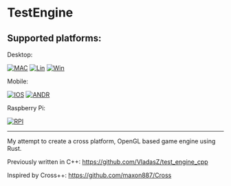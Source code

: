 # TestEngine

## Supported platforms:

[MAC1]: https://github.com/vladasz/test_engine/actions/workflows/mac.yml/badge.svg
[LIN1]: https://github.com/vladasz/test_engine/actions/workflows/linux.yml/badge.svg
[WIN1]: https://github.com/vladasz/test_engine/actions/workflows/windows.yml/badge.svg
[IOSS1]: https://github.com/vladasz/test_engine/actions/workflows/ios.yml/badge.svg
[ANDR1]: https://github.com/vladasz/test_engine/actions/workflows/android.yml/badge.svg
[RPI1]: https://github.com/vladasz/test_engine/actions/workflows/linux_arm.yml/badge.svg

[LMAC]: https://github.com/VladasZ/test_engine/actions/workflows/mac.yml
[LLIN]: https://github.com/VladasZ/test_engine/actions/workflows/linux.yml
[LWIN]: https://github.com/VladasZ/test_engine/actions/workflows/windows.yml
[LIOSD]: https://github.com/VladasZ/test_engine/actions/workflows/ios.yml
[ANDR]: https://github.com/VladasZ/test_engine/actions/workflows/android.yml
[RPI]: https://github.com/VladasZ/test_engine/actions/workflows/linux_arm.yml

Desktop:

[![MAC][MAC1]][LMAC]
[![Lin][LIN1]][LLIN]
[![Win][WIN1]][LWIN]

Mobile:

[![IOS][IOSS1]][LIOSD]
[![ANDR][ANDR1]][ANDR]

Raspberry Pi:

[![RPI][RPI1]][RPI]


---

My attempt to create a cross platform, OpenGL based game engine using Rust.

Previously written in C++: https://github.com/VladasZ/test_engine_cpp

Inspired by Cross++: https://github.com/maxon887/Cross
